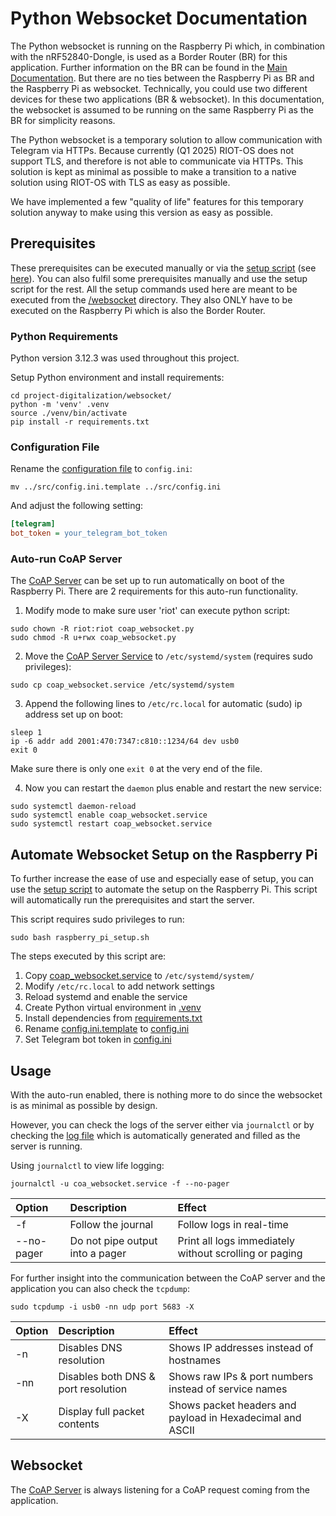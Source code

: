 # Python Websocket Documentation

The Python websocket is running on the Raspberry Pi which, in combination with the nRF52840-Dongle, is used as a 
Border Router (BR) for this application. Further information on the BR can be found in the [Main Documentation](../README.md).
But there are no ties between the Raspberry Pi as BR and the Raspberry Pi as websocket. Technically, you 
could use two different devices for these two applications (BR & websocket). In this documentation, the 
websocket is assumed to be running on the same Raspberry Pi as the BR for simplicity reasons.

The Python websocket is a temporary solution to allow communication with Telegram via HTTPs. Because currently (Q1 2025) 
RIOT-OS does not support TLS, and therefore is not able to communicate via HTTPs. This solution is kept as minimal as 
possible to make a transition to a native solution using RIOT-OS with TLS as easy as possible. 

We have implemented a few "quality of life" features for this temporary solution anyway to make using this 
version as easy as possible. 

## Prerequisites 

These prerequisites can be executed manually or via the [setup script](./raspberry_pi_setup.sh) (see [here](#automate-websocket-setup-on-the-raspberry-pi)).
You can also fulfil some prerequisites manually and use the setup script for the rest. All the setup commands used here 
are meant to be executed from the [/websocket](../websocket) directory. They also ONLY have to be executed on the 
Raspberry Pi which is also the Border Router.

### Python Requirements

Python version 3.12.3 was used throughout this project.

Setup Python environment and install requirements:
```shell
cd project-digitalization/websocket/
python -m 'venv' .venv
source ./venv/bin/activate
pip install -r requirements.txt
```

### Configuration File

Rename the [configuration file](../src/config.ini.template) to `config.ini`:
```shell
mv ../src/config.ini.template ../src/config.ini
```

And adjust the following setting: 
```ini
[telegram]
bot_token = your_telegram_bot_token
```

### Auto-run CoAP Server

The [CoAP Server](./coap_websocket.py) can be set up to run automatically on boot of the Raspberry Pi. There are 2 
requirements for this auto-run functionality.

1. Modify  mode to make sure user 'riot' can execute python script:
```shell
sudo chown -R riot:riot coap_websocket.py
sudo chmod -R u+rwx coap_websocket.py
```

2. Move the [CoAP Server Service](./coap_websocket.service) to `/etc/systemd/system` (requires sudo privileges):
```shell
sudo cp coap_websocket.service /etc/systemd/system
```

3. Append the following lines to `/etc/rc.local` for automatic (sudo) ip address set up on boot:
```shell
sleep 1
ip -6 addr add 2001:470:7347:c810::1234/64 dev usb0
exit 0
```

Make sure there is only one `exit 0` at the very end of the file.

4. Now you can restart the `daemon` plus enable and restart the new service:
```shell
sudo systemctl daemon-reload
sudo systemctl enable coap_websocket.service
sudo systemctl restart coap_websocket.service
```


## Automate Websocket Setup on the Raspberry Pi

To further increase the ease of use and especially ease of setup, you can use the [setup script](./raspberry_pi_setup.sh) 
to automate the setup on the Raspberry Pi. This script will automatically run the prerequisites and start the server.

This script requires sudo privileges to run:
```shell
sudo bash raspberry_pi_setup.sh
```

The steps executed by this script are:
1. Copy [coap_websocket.service](./coap_websocket.service) to `/etc/systemd/system/`
2. Modify `/etc/rc.local` to add network settings
3. Reload systemd and enable the service
4. Create Python virtual environment in [.venv](./.venv)
5. Install dependencies from [requirements.txt](./requirements.txt)
6. Rename [config.ini.template](../src/config.ini.template) to [config.ini](../src/config.ini)
7. Set Telegram bot token in [config.ini](../src/config.ini)


## Usage

With the auto-run enabled, there is nothing more to do since the websocket is as minimal as possible by design.

However, you can check the logs of the server either via `journalctl` or by checking the [log file](./coap_server.log) 
which is automatically generated and filled as the server is running.

Using `journalctl` to view life logging:
```shell
journalctl -u coa_websocket.service -f --no-pager
```

<table>
    <thead>
        <tr>
            <th style="text-align: left;">Option</th>
            <th style="text-align: left;">Description</th>
            <th style="text-align: left;">Effect</th>
        </tr>
    </thead>
    <tbody>
        <tr>
            <td>-f</td>
            <td>Follow the journal</td>
            <td>Follow logs in real-time</td>
        </tr>
        <tr>
            <td>--no-pager</td>
            <td>Do not pipe output into a pager</td>
            <td>Print all logs immediately without scrolling or paging</td>
        </tr>
    </tbody>
</table>

For further insight into the communication between the CoAP server and the application you can also check the `tcpdump`:
```shell
sudo tcpdump -i usb0 -nn udp port 5683 -X
```

<table>
    <thead>
        <tr>
            <th style="text-align: left;">Option</th>
            <th style="text-align: left;">Description</th>
            <th style="text-align: left;">Effect</th>
        </tr>
    </thead>
    <tbody>
        <tr>
            <td>-n</td>
            <td>Disables DNS resolution</td>
            <td>Shows IP addresses instead of hostnames</td>
        </tr>
        <tr>
            <td>-nn</td>
            <td>Disables both DNS & port resolution</td>
            <td>Shows raw IPs & port numbers instead of service names</td>
        </tr>
        <tr>
            <td>-X</td>
            <td>Display full packet contents</td>
            <td>Shows packet headers and payload in Hexadecimal and ASCII</td>
        </tr>
    </tbody>
</table>


## Websocket

The [CoAP Server](./coap_websocket.py) is always listening for a CoAP request coming from the application.


<!--
Run the application:
```shell
python websocket.py -u"<websocket-url>"
```

Test with python:
```shell
python send_coap_request.py -u"<websocket-url>" -i "<chat-id>" -m "<message>"
```

Get the chat-id from `https://api.telegram.org/bot<actual-telegram_bot-token>/getUpdates`. This will return a list of
all chats with the telegram bot. Search for your username and get the `id` from it. Example website:
```json
{
  "ok": true,
  "result": [
    {
      "update_id": 123456789,
      "message": {
        "message_id": 1,
        "from": {
          "id": 12345678,
          "is_bot": false,
          "first_name": "John",
          "last_name": "Doe",
          "username": "johndoe",
          "language_code": "en"
        },
        "chat": {
          "id": 12345679,
          "first_name": "John",
          "last_name": "Doe",
          "username": "johndoe",
          "type": "private"
        },
        "date": 1678901234,
        "text": "Hello"
      }
    }
  ]
}

```
-->